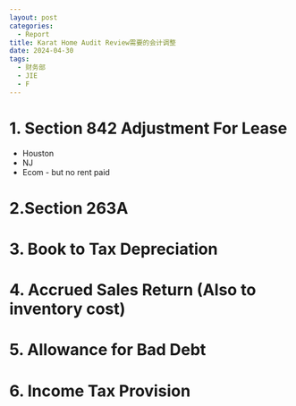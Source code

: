 ```yaml
---
layout: post
categories:
  - Report
title: Karat Home Audit Review需要的会计调整
date: 2024-04-30
tags:
  - 财务部
  - JIE
  - F
---
```

# 1. Section 842 Adjustment For Lease
- Houston
- NJ
- Ecom - but no rent paid

# 2.Section 263A



# 3. Book to Tax Depreciation

# 4. Accrued Sales Return (Also to inventory cost)

# 5. Allowance for Bad Debt

# 6. Income Tax Provision
